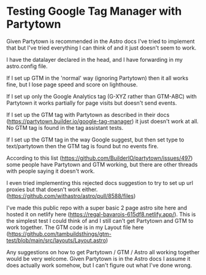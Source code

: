 # Testing Google Tag Manager with Partytown

Given Partytown is recommended in the Astro docs I've tried to implement that but I've tried everything I can think of and it just doesn't seem to work.

I have the datalayer declared in the head, and I have forwarding in my astro.config file.

If I set up GTM in the 'normal' way (ignoring Partytown) then it all works fine, but I lose page speed and score on lighthouse.

If I set up only the Google Analytics tag (G-XYZ rather than GTM-ABC) with Partytown it works partially for page visits but doesn't send events.

If I set up the GTM tag with Partytown as described in their docs (https://partytown.builder.io/google-tag-manager) it just doesn't work at all. No GTM tag is found in the tag assistant tests.

If I set up the GTM tag in the way Google suggest, but then set type to text/partytown then the GTM tag is found but no events fire.

According to this list (https://github.com/BuilderIO/partytown/issues/497) some people have Partytown and GTM working, but there are other threads with people saying it doesn't work.

I even tried implementing this rejected docs suggestion to try to set up url proxies but that doesn't work either. (https://github.com/withastro/astro/pull/8588/files)

I've made this public repo with a super basic 2 page astro site here and hosted it on netlify here (https://regal-bavarois-615df8.netlify.app/).
This is the simplest test I could think of and I still can't get Partytown and GTM to work together.
The GTM code is in my Layout file here (https://github.com/tambuildsthings/gtm-test/blob/main/src/layouts/Layout.astro)

Any suggestions on how to get Partytown / GTM / Astro all working together would be very welcome. Given Partytown is in the Astro docs I assume it does actually work somehow, but I can't figure out what I've done wrong.
